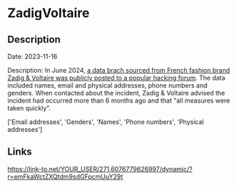 # ZadigVoltaire

## Description

Date: 2023-11-16

Description:
In June 2024, <a href="https://x.com/h4ckmanac/status/1798228918006091819" target="_blank" rel="noopener">a data brach sourced from French fashion brand Zadig & Voltaire was publicly posted to a popular hacking forum</a>. The data included names, email and physical addresses, phone numbers and genders. When contacted about the incident, Zadig & Voltaire advised the incident had occurred more than 6 months ago and that &quot;all measures were taken quickly&quot;.


['Email addresses', 'Genders', 'Names', 'Phone numbers', 'Physical addresses']

## Links

https://link-to.net/YOUR_USER/271.6076779626997/dynamic/?r=emFkaWctZXQtdm9sdGFpcmUuY29t
